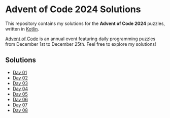 # Advent of Code 2024 Solutions

This repository contains my solutions for the **Advent of Code 2024** puzzles, written in [Kotlin](https://kotlinlang.org).

[Advent of Code](https://adventofcode.com) is an annual event featuring daily programming puzzles from December 1st to December 25th. Feel free to explore my solutions!

## Solutions

- [Day 01](src/Day01.kt)
- [Day 02](src/Day02.kt)
- [Day 03](src/Day03.kt)
- [Day 04](src/Day04.kt)
- [Day 05](src/Day05.kt)
- [Day 06](src/Day06.kt)
- [Day 07](src/Day07.kt)
- [Day 08](src/Day08.kt)
